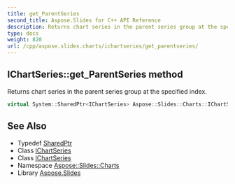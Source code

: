 ```yaml
---
title: get_ParentSeries
second_title: Aspose.Slides for C++ API Reference
description: Returns chart series in the parent series group at the specified index.
type: docs
weight: 820
url: /cpp/aspose.slides.charts/ichartseries/get_parentseries/
---
```

## IChartSeries::get_ParentSeries method


Returns chart series in the parent series group at the specified index.

```cpp
virtual System::SharedPtr<IChartSeries> Aspose::Slides::Charts::IChartSeries::get_ParentSeries(int32_t index)=0
```

## See Also

* Typedef [SharedPtr](../../../system/sharedptr/)
* Class [IChartSeries](../)
* Class [IChartSeries](../)
* Namespace [Aspose::Slides::Charts](../../)
* Library [Aspose.Slides](../../../)
